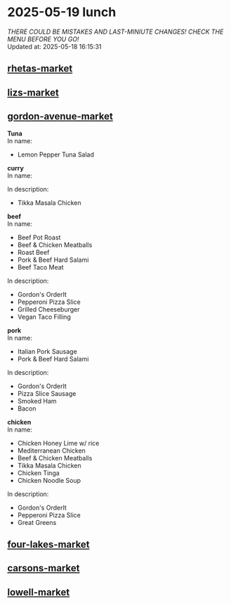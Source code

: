 # 2025-05-19 lunch  
*THERE COULD BE MISTAKES AND LAST-MINIUTE CHANGES! CHECK THE MENU BEFORE YOU GO!*  
Updated at: 2025-05-18 16:15:31  
## [rhetas-market](https://wisc-housingdining.nutrislice.com/menu/rhetas-market/lunch/2025-05-19)  
## [lizs-market](https://wisc-housingdining.nutrislice.com/menu/lizs-market/lunch/2025-05-19)  
## [gordon-avenue-market](https://wisc-housingdining.nutrislice.com/menu/gordon-avenue-market/lunch/2025-05-19)  
**Tuna**  
In name:   
 - Lemon Pepper Tuna Salad  
  
**curry**  
In name:   
  
In description:   
 - Tikka Masala Chicken  
  
**beef**  
In name:   
 - Beef Pot Roast  
 - Beef & Chicken Meatballs  
 - Roast Beef  
 - Pork & Beef Hard Salami  
 - Beef Taco Meat  
  
In description:   
 - Gordon's OrderIt  
 - Pepperoni Pizza Slice  
 - Grilled Cheeseburger  
 - Vegan Taco Filling  
  
**pork**  
In name:   
 - Italian Pork Sausage  
 - Pork & Beef Hard Salami  
  
In description:   
 - Gordon's OrderIt  
 - Pizza Slice Sausage  
 - Smoked Ham  
 - Bacon  
  
**chicken**  
In name:   
 - Chicken Honey Lime w/ rice  
 - Mediterranean Chicken  
 - Beef & Chicken Meatballs  
 - Tikka Masala Chicken  
 - Chicken Tinga  
 - Chicken Noodle Soup  
  
In description:   
 - Gordon's OrderIt  
 - Pepperoni Pizza Slice  
 - Great Greens  
  
## [four-lakes-market](https://wisc-housingdining.nutrislice.com/menu/four-lakes-market/lunch/2025-05-19)  
## [carsons-market](https://wisc-housingdining.nutrislice.com/menu/carsons-market/lunch/2025-05-19)  
## [lowell-market](https://wisc-housingdining.nutrislice.com/menu/lowell-market/lunch/2025-05-19)  
  
